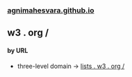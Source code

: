 ### [agnimahesvara.github.io](agnimahesvara.github.io)
## w3 . org /

#### by URL
* three-level domain → [lists . w3 . org /](03lists/)
